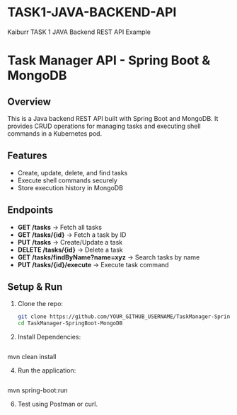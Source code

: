 # TASK1-JAVA-BACKEND-API
Kaiburr TASK 1 JAVA Backend REST API Example 


# Task Manager API - Spring Boot & MongoDB  

## Overview  
This is a Java backend REST API built with Spring Boot and MongoDB. It provides CRUD operations for managing tasks and executing shell commands in a Kubernetes pod.  

## Features  
- Create, update, delete, and find tasks  
- Execute shell commands securely  
- Store execution history in MongoDB  

## Endpoints  
- **GET /tasks** → Fetch all tasks  
- **GET /tasks/{id}** → Fetch a task by ID  
- **PUT /tasks** → Create/Update a task  
- **DELETE /tasks/{id}** → Delete a task  
- **GET /tasks/findByName?name=xyz** → Search tasks by name  
- **PUT /tasks/{id}/execute** → Execute task command  

## Setup & Run  
1. Clone the repo:  
   ```sh
   git clone https://github.com/YOUR_GITHUB_USERNAME/TaskManager-SpringBoot-MongoDB.git
   cd TaskManager-SpringBoot-MongoDB


2. Install Dependencies:
   ```sh
mvn clean install

4. Run the application:
   ```sh
mvn spring-boot:run

6. Test using Postman or curl.
